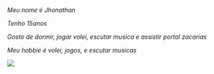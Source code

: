_Meu nome é Jhonathan_ 

_Tenho 15anos_

_Gosto de dormir, jogar volei, escutar musica e assistir portal zacarias_

_Meu hobbie é volei, jogos, e escutar musicas_

![](https://media0.giphy.com/media/v1.Y2lkPTc5MGI3NjExdWJmcW00YzM3dWZwc2w0ZXFnc3VqNzdsMjd2emJpeXhtY2VsbHJoMSZlcD12MV9pbnRlcm5hbF9naWZfYnlfaWQmY3Q9Zw/P7zGLXGPUhS6s/giphy.webp)
